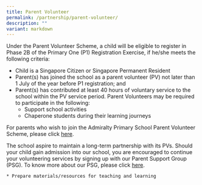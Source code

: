 ```yaml
---
title: Parent Volunteer
permalink: /partnership/parent-volunteer/
description: ""
variant: markdown
---
```

Under the Parent Volunteer Scheme, a child will be eligible to register in Phase 2B of the Primary One (P1) Registration Exercise, if he/she meets the following criteria: 

* Child is a Singapore Citizen or Singapore Permanent Resident
* Parent(s) has joined the school as a parent volunteer (PV) not later than 1 July of the year before P1 registration; and
* Parent(s) has contributed at least 40 hours of voluntary service to the school within the PV service period. Parent Volunteers may be required to participate in the following:
	* Support school activities
	* Chaperone students during their learning journeys
	
For parents who wish to join the Admiralty Primary School Parent Volunteer Scheme, please click [here](https://sites.google.com/moe.edu.sg/parentvolunteer/pv).

The school aspire to maintain a long-term partnership with its PVs. Should your child gain admission into our school, you are encouraged to continue your volunteering services by signing up with our Parent Support Group (PSG). To know more about our PSG, please click [here](https://www.admiraltypri.moe.edu.sg/partnership/parent-support-group/).


	* Prepare materials/resources for teaching and learning 

